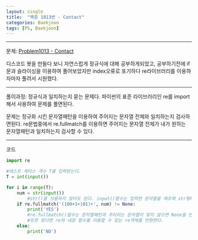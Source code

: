 ```yaml
---
layout: single
title:  "백준 1013번 - Contact"
categories: Baekjoon
tags: [PS, Baekjoon]
---
```


<hr/>
 문제: <a href="https://www.acmicpc.net/problem/1013" target="_blank">Problem1013 - Contact</a>

 디스코드 봇을 만들다 보니 자연스럽게 정규식에 대해 공부하게되었고, 공부하기전에 if문과 슬라이싱을 이용하여 풀어보았지만
 index오류로 포기하다 re라이브러리를 이용하자마자 풀려서 시원했다.
 <hr/>
 풀이과정: 정규식과 일치하는지 묻는 문제다. 파이썬의 표준 라이브러리인 re를 import해서 사용하여 문제를 풀면된다.

 <br>

 문제는 정규화 시킨 문자열패턴을 이용하여 주어지는 문자열 전체와 일치하는지 검사하면된다.
 re문법중에서 re.fullmatch를 이용하면 주어지는 문자열 전체가 내가 원하는 문자열패턴과 일치하는지 검사할 수 있다.

<hr/>
 코드

```python
import re

#테스트 케이스 개수 T를 입력받는다.
T = int(input())

for i in range(T):
    num = str(input()) 
        #str()을 사용하지 않아도 된다. input()함수는 입력한 문자열을 애초에 str형태로 반환한다.
    if re.fullmatch('(100+1+|01)+', num) != None: 
        print('YES')
        #re.fullmatch()함수는 문자열패턴과 주어지는 문자열이 맞지 않으면 None을 반환한다.
        #또한 맞다면 re의 내장 함수를 이용할 수 있는 re객체를 반환한다.
    else:
        print('NO')
```